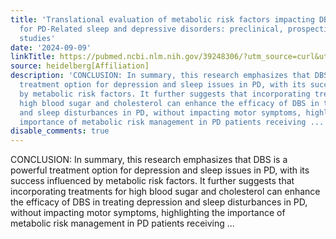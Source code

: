 ```yaml
---
title: 'Translational evaluation of metabolic risk factors impacting DBS efficacy
  for PD-Related sleep and depressive disorders: preclinical, prospective and cohort
  studies'
date: '2024-09-09'
linkTitle: https://pubmed.ncbi.nlm.nih.gov/39248306/?utm_source=curl&utm_medium=rss&utm_campaign=pubmed-2&utm_content=1FakS-2QOkCT8HsMOQP1bCRQ4YzyumYOmxmF0moLsQ3dFB1E9V&fc=20220326224207&ff=20240909184358&v=2.18.0.post9+e462414
source: heidelberg[Affiliation]
description: 'CONCLUSION: In summary, this research emphasizes that DBS is a powerful
  treatment option for depression and sleep issues in PD, with its success influenced
  by metabolic risk factors. It further suggests that incorporating treatments for
  high blood sugar and cholesterol can enhance the efficacy of DBS in treating depression
  and sleep disturbances in PD, without impacting motor symptoms, highlighting the
  importance of metabolic risk management in PD patients receiving ...'
disable_comments: true
---
```

CONCLUSION: In summary, this research emphasizes that DBS is a powerful treatment option for depression and sleep issues in PD, with its success influenced by metabolic risk factors. It further suggests that incorporating treatments for high blood sugar and cholesterol can enhance the efficacy of DBS in treating depression and sleep disturbances in PD, without impacting motor symptoms, highlighting the importance of metabolic risk management in PD patients receiving ...